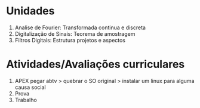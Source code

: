 # Unidades
1. Analise de Fourier: Transformada continua e discreta
2. Digitalização de Sinais: Teorema de amostragem
3. Filtros Digitais: Estrutura projetos e aspectos

# Atividades/Avaliações curriculares
1. APEX
	pegar abtv > quebrar o SO original > instalar um linux para alguma causa social
2. Prova
3. Trabalho